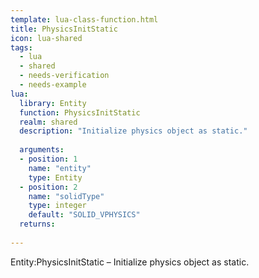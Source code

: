 ```yaml
---
template: lua-class-function.html
title: PhysicsInitStatic
icon: lua-shared
tags:
  - lua
  - shared
  - needs-verification
  - needs-example
lua:
  library: Entity
  function: PhysicsInitStatic
  realm: shared
  description: "Initialize physics object as static."
  
  arguments:
  - position: 1
    name: "entity"
    type: Entity
  - position: 2
    name: "solidType"
    type: integer
    default: "SOLID_VPHYSICS"
  returns:
    
---
```


<div class="lua__search__keywords">
Entity:PhysicsInitStatic &#x2013; Initialize physics object as static.
</div>
